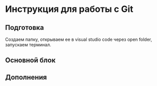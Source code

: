 # Инструкция для работы с Git 
## Подготовка
Создаем папку, открываем ее в visual studio code через open folder, запускаем терминал.
## Основной блок 
## Дополнения